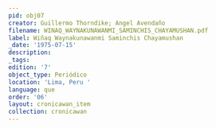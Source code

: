 ```yaml
---
pid: obj07
creator: Guillermo Thorndike; Angel Avendaño
filename: WINAQ_WAYNAKUNAWANMI_SAMINCHIS_CHAYAMUSHAN.pdf
label: Wiñaq Waynakunawanmi Saminchis Chayamushan
_date: '1975-07-15'
description:
_tags:
edition: '7'
object_type: Periódico
location: 'Lima, Peru '
language: que
order: '06'
layout: cronicawan_item
collection: cronicawan
---
```

